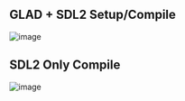 ## GLAD + SDL2 Setup/Compile
![image](https://github.com/user-attachments/assets/f6d5bbb7-13ba-454b-9afe-e87b27781920)

## SDL2 Only Compile
![image](https://github.com/user-attachments/assets/efc496d0-117e-44ed-a6e6-61a5e8336dab)
